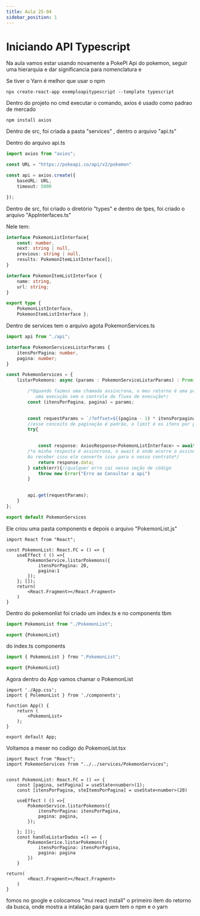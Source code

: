 ```yaml
---
title: Aula 25-04
sidebar_position: 1
---
```


# Iniciando API Typescript

Na aula vamos estar usando novamente a PokePI Api do pokemon, seguir uma hierarquia e dar significancia para nomenclatura e 

Se tiver o Yarn é melhor que usar o npm

```
npx create-react-app exemploapitypescript --template typescript
```

Dentro do projeto no cmd executar o comando, axios é usado como padrao de mercado

```
npm install axios
```

Dentro de src, foi criada a pasta "services" , dentro o arquivo "api.ts"

Dentro do arquivo api.ts
```ts
import axios from "axios";

const URL = "https://pokeapi.co/api/v2/pokemon"

const api = axios.create({
    baseURL: URL,
    timeout: 5000

});
```

Dentro de src, foi criado o diretório "types" e dentro de tpes, foi criado o arquivo "AppInterfaces.ts"

Nele tem:
```ts
interface PokemonListInterface{
    const: number,
    next: string | null,
    previous: string | null,
    results: PokemonItemListInterface[];
}

interface PokemonItemListInterface {
    name: string,
    url: string;
}

export type {
    PokemonListInterface,
    PokemonItemListInterface };
```

Dentro de services tem o arquivo agota PokemonServices.ts
```ts
import api from "./api";

interface PokemonServicesListarParams {
    itensPorPagina: number,
    pagina: number;
}

const PokemonServices = {
    listarPokemons: async (params : PokemonServiceListarParams) : Promise<PokemonListInterface> => {  

        /*Qquando fazmos uma chamada assincrona, o meu retorno é uma promise
           uma execução sem o controle do fluxo de execução*/
        const (itensPorPagina, pagina) = params;

        
        const requestParams = `/?offset=${(pagina - 1) * itensPorpagina}&limit=${itensPorPagina}`; 
        //esse conceito de paginação é padrão, o limit é os itens por pagina, offset é as paginas que eu 
        try{

        
            const response: AxiosResponse<PokemonListInterface> = await api.get(requestParams);
        /*a minha resposta é assincrona, o await é onde ocorre o assincornismo, esta sendo notacioado aqui
        Ao receber isso ele converte isso para o nosso contrato*/
            return response.data;
        } catch(err){//qualquer erro cai nessa seção de código
            throw new Error("Erro ao Consultar a api")
        }

        
        api.get(requestParams); 
    }
};

export default PokemonServices
```

Ele criou uma pasta components e depois o arquivo "PokemonList.js"

```tsx
import React from "React";

const PokemonList: React.FC = () => {
    useEffect ( () =>{
        PokemonService.listarPokemons({
            itensPorPagina: 20,
            pagina:1
        });
    }; []);
    return(
        <React.Fragment></React.Fragment>
    )
}

```
Dentro do pokemonlist foi criado um index.ts e no components tbm

```ts
import PokemonList from "./PokemonList";

export {PokemonList}
```
do index.ts components

```ts
import { PokemonList } frmo ".PokemonList";

export {PokemonList}
```

Agora dentro do App vamos chamar o PokemonList
```tsx
import './App.css';
import { PolemonList } from './components';

function App() {
    return (
        <PokemonList>
    );
}

export default App;
```

Voltamos a mexer no codigo do PokemonList.tsx

```tsx
import React from "React";
import PokemonServices from "../../services/PokemonServices";


const PokemonList: React.FC = () => {
    const [pagina, setPagina] = useState<number>(1);
    const [itensPorPagina, steItemsPorPagina] = useState<number>(20)

    useEffect ( () =>{
        PokemonService.listarPokemons({
            itensPorPagina: itensPorPagina,
            pagina: pagina,
        });

    }; []);
    const handleListarDados =() => {
        PokemonSerice.listarPokemons({
            itensPorPagina: itensPorPagina,
            pagina: pagina
        })
    }

return(
        <React.Fragment></React.Fragment>
    )
}

```

fomos no google e colocamos "mui react install"
o primeiro item do retorno da busca, onde mostra a intalação para quem tem o npm e o yarn